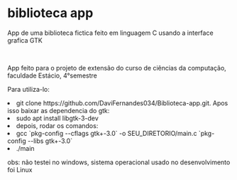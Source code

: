 <h1>biblioteca app</h1>

<p>App de uma biblioteca fictica feito em linguagem C usando a interface grafica GTK</p>
<br>
<p>App feito para o projeto de extensão do curso de ciências da computação, faculdade Estácio, 4°semestre</p>
<p>Para utiliza-lo:</p>
<li>
  git clone https://github.com/DaviFernandes034/Biblioteca-app.git. Apos isso baixar as dependencia do gtk:
      <li>
        sudo apt install libgtk-3-dev
      </li>
      <li>depois, rodar os comandos:</li>
      <li>gcc `pkg-config --cflags gtk+-3.0` -o SEU_DIRETORIO/main.c `pkg-config --libs gtk+-3.0`</li>
      <li>./main</li>
</li>

<p>obs: não testei no windows, sistema operacional usado no desenvolvimento foi Linux</p>

